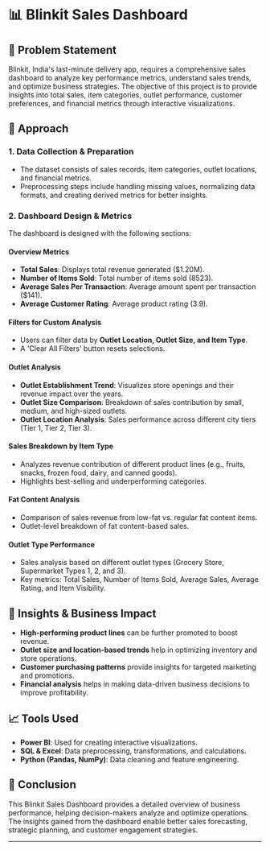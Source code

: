 # 📊 Blinkit Sales Dashboard

## 📌 Problem Statement
Blinkit, India's last-minute delivery app, requires a comprehensive sales dashboard to analyze key performance metrics, understand sales trends, and optimize business strategies. The objective of this project is to provide insights into total sales, item categories, outlet performance, customer preferences, and financial metrics through interactive visualizations.

## 🎯 Approach
### **1. Data Collection & Preparation**
- The dataset consists of sales records, item categories, outlet locations, and financial metrics.
- Preprocessing steps include handling missing values, normalizing data formats, and creating derived metrics for better insights.

### **2. Dashboard Design & Metrics**
The dashboard is designed with the following sections:

#### **Overview Metrics**
- **Total Sales**: Displays total revenue generated ($1.20M).
- **Number of Items Sold**: Total number of items sold (8523).
- **Average Sales Per Transaction**: Average amount spent per transaction ($141).
- **Average Customer Rating**: Average product rating (3.9).

#### **Filters for Custom Analysis**
- Users can filter data by **Outlet Location, Outlet Size, and Item Type**.
- A 'Clear All Filters' button resets selections.

#### **Outlet Analysis**
- **Outlet Establishment Trend**: Visualizes store openings and their revenue impact over the years.
- **Outlet Size Comparison**: Breakdown of sales contribution by small, medium, and high-sized outlets.
- **Outlet Location Analysis**: Sales performance across different city tiers (Tier 1, Tier 2, Tier 3).

#### **Sales Breakdown by Item Type**
- Analyzes revenue contribution of different product lines (e.g., fruits, snacks, frozen food, dairy, and canned goods).
- Highlights best-selling and underperforming categories.

#### **Fat Content Analysis**
- Comparison of sales revenue from low-fat vs. regular fat content items.
- Outlet-level breakdown of fat content-based sales.

#### **Outlet Type Performance**
- Sales analysis based on different outlet types (Grocery Store, Supermarket Types 1, 2, and 3).
- Key metrics: Total Sales, Number of Items Sold, Average Sales, Average Rating, and Item Visibility.

## 🚀 Insights & Business Impact
- **High-performing product lines** can be further promoted to boost revenue.
- **Outlet size and location-based trends** help in optimizing inventory and store operations.
- **Customer purchasing patterns** provide insights for targeted marketing and promotions.
- **Financial analysis** helps in making data-driven business decisions to improve profitability.

## 📈 Tools Used
- **Power BI**: Used for creating interactive visualizations.
- **SQL & Excel**: Data preprocessing, transformations, and calculations.
- **Python (Pandas, NumPy)**: Data cleaning and feature engineering.

## 📌 Conclusion
This Blinkit Sales Dashboard provides a detailed overview of business performance, helping decision-makers analyze and optimize operations. The insights gained from the dashboard enable better sales forecasting, strategic planning, and customer engagement strategies.

---

